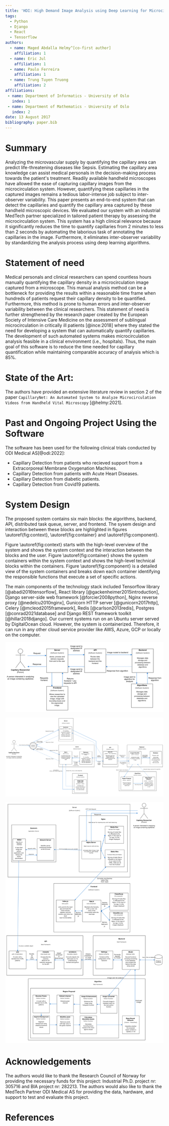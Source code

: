 ```yaml
---
title: 'HDI: High Demand Image Analysis using Deep Learning for Microcirculation Image Analysis'
tags:
  - Python
  - Django
  - React
  - Tensorflow
authors:
  - name: Maged Abdalla Helmy^[co-first author]
    affiliation: 1
  - name: Eric Jul
    affiliation: 1
  - name: Paulo Ferreira
    affiliation: 1
  - name: Trung Tuyen Truong
    affiliation: 2
affiliations:
 - name: Department of Informatics - University of Oslo
   index: 1
 - name: Department of Mathematics - University of Oslo
   index: 2
date: 13 August 2017
bibliography: paper.bib
---
```


# Summary

Analyzing the microvascular supply by quantifying the capillary area can predict life-threatening diseases like Sepsis.
Estimating the capillary area knowledge can assist medical personals in the decision-making process towards the patient's treatment.
Readily available handheld microscopes have allowed the ease of capturing capillary images from the microcirculation system.
However, quantifying these capillaries in the captured images remains a tedious labor-intense job subject to inter-observer variability.
This paper presents an end-to-end system that can detect the capillaries and quantify the capillary area captured by these handheld microscopic devices.
We evaluated our system with an industrial MedTech partner specialized in tailored patient therapy by assessing the microcirculation system.
This system has a high clinical relevance because it significantly reduces the time to quantify capillaries from 2 minutes to less than 2 seconds by automating the laborious task of annotating the capillaries in the image.
Furthermore, it eliminates inter-observer variability by standardizing the analysis process using deep learning algorithms.

# Statement of need

Medical personals and clinical researchers can spend countless hours manually quantifying the capillary density in a microcirculation image captured from a microscope.
This manual analysis method can be a bottleneck for providing the results within a reasonable time frame when hundreds of patients request their capillary density to be quantified. Furthermore, this method is prone to human errors and inter-observer variability between the clinical researchers. This statement of need is further strengthened by the research paper created by the European Society of Intensive Care Medicine on the assessment of sublingual microcirculation in critically ill patients [@ince:2018]  where they stated the need for developing a system that can automatically quantify capillaries.
The development of such automated systems makes microcirculation analysis feasible in a clinical environment (i.e., hospitals).
Thus, the main goal of this software is to reduce the time needed for capillary quantification while maintaining comparable accuracy of analysis which is 85%.

# State of the Art:

The authors have provided an extensive literature review in section 2 of the paper `CapillaryNet: An Automated System to Analyze Microcirculation Videos from Handheld Vital Microscopy` [@helmy:2021].

# Past and Ongoing Project Using the Software

The software has been used for the following clinical trials conducted by ODI Medical AS[@odi:2022]:

- Capillary Detection from patients who recieved support from a Extracorporeal Membrane Oxygenation Machines.
- Capillary Detection from patients with Acute Heart Diseases.
- Capillary Detection from diabetic patients.
- Capillary Detection from Covid19 patients.

# System Design

The proposed system contains six main blocks: the algorithms, backend, API, distributed task queue, server, and frontend.
The sysem design and interaction between these blocks are highlighted in figures \autoref{fig:context}, \autoref{fig:container} and \autoref{fig:component}.

Figure \autoref{fig:context} starts with the high-level overview of the system and shows the system context and the interaction between the blocks and the user.
Figure \autoref{fig:container} shows the system containers within the system context and shows the high-level technical blocks within the containers.
Figure \autoref{fig:component} is a detailed view of the system containers and breaks down each container identifying the responsible functions that execute a set of specific actions.

The main components of the technology stack included Tensorflow library [@abadi2016tensorflow], React library [@gackenheimer2015introduction], Django server-side web framework [@forcier2008python], Nginx reverse proxy [@nedelcu2010nginx], Gunicorn HTTP server [@gunicorn2017http], Celery [@mcleod2015framework], Redis [@carlson2013redis], Postgres [@conrad2021database] and Django REST framework toolkit [@hillar2018django].
Our current systems run on an Ubuntu server served by DigitalOcean cloud. However, the system is containerized. Therefore, it can run in any other cloud service provider like AWS, Azure, GCP or locally on the computer.



![The System Context View figure.\label{fig:context}](paper4-SystemContext.png)

![The System Container View figure.\label{fig:container}](paper4-SystemContainers.png)

![The System Component View figure.\label{fig:component}](paper4-SystemComponents.png)



# Acknowledgements

The authors would like to thank the Research Council of Norway for providing the necessary funds for this project: Industrial Ph.D. project nr: 305716 and BIA project nr: 282213. The authors would also like to thank the MedTech Partner ODI Medical AS for providing the data, hardware, and support to test and evaluate this project.

# References

